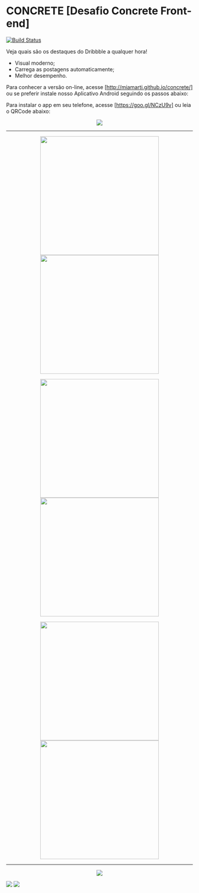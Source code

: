 # CONCRETE [Desafio Concrete Front-end]
[![Build Status](https://travis-ci.org/alexgibson/notify.js.png?branch=master)](https://github.com/miamarti/concrete.git)

Veja quais são os destaques do Dribbble a qualquer hora!
- Visual moderno;
- Carrega as postagens automaticamente;
- Melhor desempenho.

Para conhecer a versão on-line, acesse [http://miamarti.github.io/concrete/] ou se preferir instale nosso Aplicativo Android seguindo os passos abaixo:

Para instalar o app em seu telefone, acesse [https://goo.gl/NCzU9v] ou leia o QRCode abaixo:

<p align="center"><img src="http://chart.googleapis.com/chart?cht=qr&chs=250x250&choe=UTF-8&chld=H&chl=https://goo.gl/NCzU9v"></p>

----

<p align="center"><img src="http://miamarti.github.io/concrete/screenshot/mobile-01.png" width="320"> <img src="http://miamarti.github.io/concrete/screenshot/mobile-02.png" width="320"></p>
<p align="center"><img src="http://miamarti.github.io/concrete/screenshot/mobile-03.png" width="320"> <img src="http://miamarti.github.io/concrete/screenshot/mobile-04.png" width="320"></p>
<p align="center"><img src="http://miamarti.github.io/concrete/screenshot/mobile-05.png" width="320"> <img src="http://miamarti.github.io/concrete/screenshot/mobile-06.png" width="320"></p>

----

<p align="center"><img src="http://miamarti.github.io/concrete/screenshot/web-01.png"></p>
<img src="http://miamarti.github.io/concrete/screenshot/web-02.png">
<img src="http://miamarti.github.io/concrete/screenshot/web-03.png">
